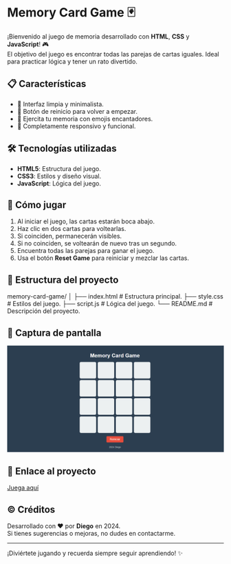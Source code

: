 # Memory Card Game 🃏

¡Bienvenido al juego de memoria desarrollado con **HTML**, **CSS** y **JavaScript**! 🎮  
El objetivo del juego es encontrar todas las parejas de cartas iguales. Ideal para practicar lógica y tener un rato divertido.

## 📋 Características
- 🎨 Interfaz limpia y minimalista.
- 🔄 Botón de reinicio para volver a empezar.
- 🧠 Ejercita tu memoria con emojis encantadores.
- 🚀 Completamente responsivo y funcional.

## 🛠️ Tecnologías utilizadas
- **HTML5**: Estructura del juego.
- **CSS3**: Estilos y diseño visual.
- **JavaScript**: Lógica del juego.

## 🚀 Cómo jugar
1. Al iniciar el juego, las cartas estarán boca abajo.
2. Haz clic en dos cartas para voltearlas.
3. Si coinciden, permanecerán visibles.
4. Si no coinciden, se voltearán de nuevo tras un segundo.
5. Encuentra todas las parejas para ganar el juego.
6. Usa el botón **Reset Game** para reiniciar y mezclar las cartas.

## 📂 Estructura del proyecto
memory-card-game/ 
│ 
├── index.html # Estructura principal. 
├── style.css # Estilos del juego.
├── script.js # Lógica del juego.
└── README.md # Descripción del proyecto.


## 👾 Captura de pantalla
![Memory Card Game](https://github.com/DiegoJalvA/Juego/blob/index/juego/screenshot.png)  


## 🔗 Enlace al proyecto
[Juega aquí](https://memoycardgame.netlify.app) 


## ©️ Créditos
Desarrollado con ❤️ por **Diego** en 2024.  
Si tienes sugerencias o mejoras, no dudes en contactarme.

---
¡Diviértete jugando y recuerda siempre seguir aprendiendo! ✨

